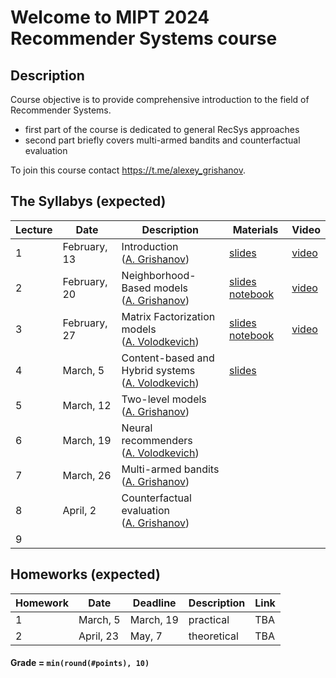 # Welcome to MIPT 2024 Recommender Systems course

## Description
Course objective is to provide comprehensive introduction to the field of Recommender Systems.

- first part of the course is dedicated to general RecSys approaches
- second part briefly covers multi-armed bandits and counterfactual evaluation

To join this course contact https://t.me/alexey_grishanov.

## The Syllabys (expected)

| Lecture | Date | Description | Materials                                                                                                             | Video                                         |
|---------|------|-------------|-----------------------------------------------------------------------------------------------------------------------|-----------------------------------------------|
| 1 | February, 13 | Introduction <br /> ([A. Grishanov](https://github.com/shashist)) | [slides](week_01_introduction/rs_lecture01.pdf)                                                                       | [video](https://youtube.com/live/OhfNF8bwc80) |
| 2 | February, 20 | Neighborhood-Based models <br /> ([A. Grishanov](https://github.com/shashist)) | [slides](week_02_neighbourhood_based/rs_lecture02.pdf) [notebook](week_02_neighbourhood_based/rs_seminar1.ipynb)      | [video](https://youtube.com/live/3FzfpsruU2I) |
| 3 | February, 27 | Matrix Factorization models <br /> ([A. Volodkevich](https://github.com/monkey0head)) | [slides](week_03_matrix_factorization/rs_lecture03.pdf) [notebook](week_03_matrix_factorization/rs_seminar_svd.ipynb) | [video](https://www.youtube.com/watch?v=7kcBpnCpkbI) |
| 4 | March, 5     | Content-based and Hybrid systems <br /> ([A. Volodkevich](https://github.com/monkey0head)) | [slides](week_04_hybrid/rs_lecture04.pdf)                                                                             |                                               |
| 5 | March, 12    | Two-level models <br /> ([A. Grishanov](https://github.com/shashist)) |                                                                                                                       |                                               |
| 6 | March, 19    | Neural recommenders <br /> ([A. Volodkevich](https://github.com/monkey0head)) |                                                                                                                       |                                               |
| 7 | March, 26    | Multi-armed bandits <br /> ([A. Grishanov](https://github.com/shashist)) |                                                                                                                       |                                               |
| 8 | April, 2     | Counterfactual evaluation <br /> ([A. Grishanov](https://github.com/shashist)) |                                                                                                                       |                                               |
| 9 |              |  |                                                                                                                       |                                               |



## Homeworks (expected)

| Homework | Date       | Deadline          | Description | Link                                  |
|---------|------------|-------------------|--------|---------------------------------------|
| 1 | March, 5 | March, 19 | practical | TBA |
| 2 | April, 23 | May, 7 | theoretical | TBA |

#### Grade = `min(round(#points), 10)`
